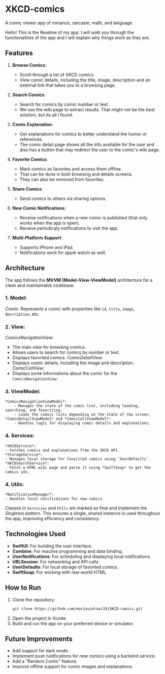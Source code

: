# XKCD-comics
A comic viewer app of romance, sarcasm, math, and language.

Hello! This is the Readme of my app. I will walk you through the functionalities of the app and I will explain why things work as they are.

## Features

1. **Browse Comics**:
   - Scroll through a list of XKCD comics.
   - View comic details, including the title, image, description and an external link that takes you to a browsing page.

2. **Search Comics**:
   - Search for comics by comic number or text.
   - We use the wiki page to extract results. That might not be the best solution, but its all I found. 

3. **Comic Explanation**:
   - Get explanations for comics to better understand the humor or references.
   - The comic detail page shows all the info available for the user and also has a button that may redirect the user to the comic's wiki page.

4. **Favorite Comics**:
   - Mark comics as favorites and access them offline.
   - That can be done in both browsing and details screens.
   - They can also be removed from favorites.

5. **Share Comics**:
   - Send comics to others via sharing options.

6. **New Comic Notifications**:
   - Receive notifications when a new comic is published (that only works when the app is open).
   - Receive periodicaly notifications to visit the app.
   

7. **Multi-Platform Support**:
   - Supports iPhone and iPad.
   - Notifications work for apple watch as well.

## Architecture

The app follows the **MVVM (Model-View-ViewModel)** architecture for a clean and maintainable codebase.

### 1. **Model**:
   *Comic*: Represents a comic with properties like `id`, `title`, `image`, `description`, etc.

### 2. **View**:
   *ComicsNavigationView*:
   - The main view for browsing comics.
   - Allows users to search for comics by number or text.
   - Displays favorited comics.
   *ComicDetailView*:
   - Displays comic details, including the image and description.
   *ComicCellView*:
   - Displays some informations about the comic for the `ComicsNavigationView`.

### 3. **ViewModel**:
    *ComicsNavigationViewModel*:
        - Manages the state of the comic list, including loading, searching, and favoriting.
        - Loads the comics lists depending on the state of the screen.
    *ComicDetailViewModel* and *ComicCellViewModel*:
        - Handles logic for displaying comic details and explanations.

### 4. **Services**:
    *XKCDService*:
    - Fetches comics and explanations from the XKCD API.
    *StorageService*:
    - Manages local storage for favorited comics using `UserDefaults`.
    *XKCDSearchService*:
    - Fetch a HTML wiki page and parse it using *SwiftSoap* to get the comics ids.
   
### 4. **Utils**:
    *NotificationManager*:
    - Handles local notifications for new comics.
    
Classes in `Servicies` and `Utils` are marked as final and implement the *Singleton pattern*. This ensures a single, shared instance is used throughout the app, improving efficiency and consistency.

## Technologies Used

- **SwiftUI**: For building the user interface.
- **Combine**: For reactive programming and data binding.
- **UserNotifications**: For scheduling and displaying local notifications.
- **URLSession**: For networking and API calls.
- **UserDefaults**: For local storage of favorited comics.
- **SwiftSoap**: For working with real-world HTML.

## How to Run

1. Clone the repository:
   ```bash
   git clone https://github.com/mariavidrasc19/XKCD-comics.git
   ```
2. Open the project in Xcode.
3. Build and run the app on your preferred device or simulator.


## Future Improvements

- Add support for dark mode.
- Implement push notifications for new comics using a backend service.
- Add a "Random Comic" feature.
- Improve offline support for comic images and explanations.

